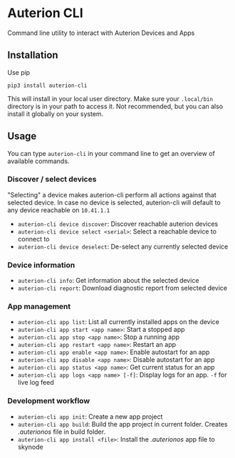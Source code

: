 # Auterion CLI

Command line utility to interact with Auterion Devices and Apps

## Installation

Use pip

```
pip3 install auterion-cli
```

This will install in your local user directory. Make sure your `.local/bin` directory is in your path to access it. Not recommended, but you can also install it globally on your system.


## Usage

You can type `auterion-cli` in your command line to get an overview of available commands.

### Discover / select devices

"Selecting" a device makes auterion-cli perform all actions against that selected device. 
In case no device is selected, auterion-cli will default to any device reachable on `10.41.1.1`

- `auterion-cli device discover`: Discover reachable auterion devices
- `auterion-cli device select <serial>`: Select a reachable device to connect to
- `auterion-cli device deselect`: De-select any currently selected device

### Device information

- `auterion-cli info`: Get information about the selected device
- `auterion-cli report`: Download diagnostic report from selected device

### App management

- `auterion-cli app list`: List all currently installed apps on the device
- `auterion-cli app start <app name>`: Start a stopped app
- `auterion-cli app stop <app name>`: Stop a running app
- `auterion-cli app restart <app name>`: Restart an app
- `auterion-cli app enable <app name>`: Enable autostart for an app
- `auterion-cli app disable <app name>`: Disable autostart for an app
- `auterion-cli app status <app name>`: Get current status for an app
- `auterion-cli app logs <app name> [-f]`: Display logs for an app. `-f` for live log feed

### Development workflow

- `auterion-cli app init`: Create a new app project
- `auterion-cli app build`: Build the app project in current folder. Creates *.auterionos* file in build folder.
- `auterion-cli app install <file>`: Install the *.auterionos* app file to skynode

